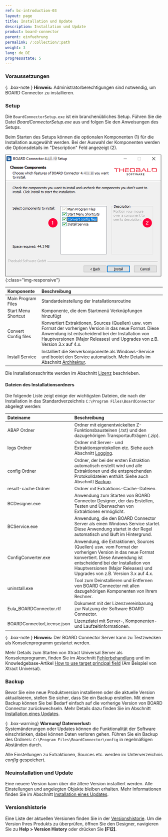 ```yaml
---
ref: bc-introduction-03
layout: page
title: Installation und Update
description: Installation und Update
product: board-connector
parent: einfuehrung
permalink: /:collection/:path
weight: 3
lang: de_DE
progressstate: 5
---
```

### Voraussetzungen

{: .box-note }
**Hinweis:** Administratorberechtigungen sind notwendig, um BOARD Connector zu installieren.

### Setup

Die `BoardConnectorSetup.exe` ist ein branchenübliches Setup.  Führen Sie die Datei *BoardConnectorSetup.exe* aus und folgen Sie den Anweisungen des Setups.

Beim Starten des Setups können die optionalen Komponenten (1) für die Installation ausgewählt werden. Bei der Auswahl der Komponenten werden die Optionsdetails im "Description" Feld angezeigt (2). 

![BC-Setup](/img/content/board/BC_Setup_2.png){:class="img-responsive"}

|Komponente | Beschreibung |
|:----|:---|
|Main Program Files | Standardeinstellung der Installationsroutine |
|Start Menu Shortcut | Komponente, die dem Startmenü Verknüpfungen hinzufügt |
|Convert Config files | Konvertiert Extraktionen, Sources (Quellen) usw. vom Format der vorherigen Version in das neue Format. Diese Anwendung ist entscheidend bei der Installation von Hauptversionen (Major Releases) und Upgrades von z.B. Version 3.x auf 4.x.
Install Service | Installiert die Serverkomponente als Windows-Service und bootet den Service automatisch. Mehr Details im Abschnitt [Architektur](./architektur).

Die Installationsschritte werden im Abschnitt [Lizenz](./lizenz) beschrieben.

#### Dateien des Installationsordners
Die folgende Liste zeigt einige der wichtigsten Dateien, die nach der Installation in das Standardverzeichnis ``C:\Program Files\BoardConnector`` abgelegt werden:

|Dateiname | Beschreibung |
|:----|:---|
| ABAP Ordner | Ordner mit eigenentwickelten Z-Funktionsbausteinen (.txt) und den dazugehörigen Transportaufträgen (.zip).|
| logs Ordner| Ordner mit Server- und Extraktionsprotokollen etc. Siehe auch Abschnitt [Logging](../logging). |
| config Ordner | Ordner, der bei der ersten Extraktion automatisch erstellt wird und alle Extraktionen und die entsprechenden Protokolldateien enthält. Siehe auch Abschnitt [Backup](#backup). |
| result-cache Ordner | Ordner mit Extraktions-Cache-Dateien.  |
| BCDesigner.exe | Anwendung zum Starten von BOARD Connector Designer, der das Erstellen, Testen und Überwachen von Extraktionen ermöglicht.|
| BCService.exe | Anwendung, die den BOARD Connector Server als einen Windows Service startet.  Diese Anwendung startet in der Regel automatisch und läuft im Hintergrund. |
| ConfigConverter.exe|  Anwendung, die Extraktionen, Sources (Quellen) usw. vom Format der vorherigen Version in das neue Format konvertiert. Diese Anwendung ist entscheidend bei der Installation von Hauptversionen (Major Releases) und Upgrades von z.B. Version 3.x auf 4.x. |
| uninstall.exe| Tool zum Deinstallieren und Entfernen von BOARD Connector mit allen dazugehörigen Komponenten von Ihrem Rechner. |
| Eula_BOARDConnector.rtf | Dokument mit der Lizenzvereinbarung zur Nutzung der Software BOARD Connector.|
| BOARDConnectorLicense.json |  Lizenzdatei mit Server-, Komponenten- und Laufzeitinformationen. |


{: .box-note }
**Hinweis:** Der BOARD Connector Server kann zu Testzwecken als Konsolenprogramm gestartet werden. 

Mehr Details zum Starten von Xtract Universal Server als Konsolenprogramm, finden Sie im Abschnitt [Fehlerbehandlung](./fehlerbehandlung) und im Knowledgebase-Artikel [How to use target principal field](https://kb.theobald-software.com/xtract-universal/target-principal-TPN) (Am Beispiel von Xtract Universal).


### Backup

Bevor Sie eine neue Produktversion installieren oder die aktuelle Version aktualisieren, stellen Sie sicher, dass Sie ein Backup erstellen. 
Mit einem Backup können Sie bei Bedarf einfach auf die vorherige Version von BOARD Connector zurückwechseln. Mehr Details dazu finden Sie im Abschnitt [Installation eines Updates](update#wie-erstelle-ich-ein-backup).


{: .box-warning}
**Warnung! Datenverlust:** <br>
Systemänderungen oder Updates können die Funktionalität der Software einschränken, dabei können Daten verloren gehen.
Führen Sie ein Backup des Ordners: `C:\Program Files\BoardConnector\config` in regelmäßigen Abständen durch. 

Alle Einstellungen zu Extraktionen, Sources etc. werden im Unterverzeichnis *config* gespeichert. 

### Neuinstallation und Update

Eine neuere Version kann über die ältere Version installiert werden. Alle Einstellungen und angelegten Objekte bleiben erhalten. Mehr Informationen finden Sie im Abschnitt [Installation eines Updates](./update).


### Versionshistorie
Eine Liste der aktuellen Versionen finden Sie in der [Versionshistorie](https://kb.theobald-software.com/version-history/board-connector-version-history).
Um die Version Ihres Produkts zu überprüfen, öffnen Sie den Designer, navigieren Sie zu **Help > Version History** oder drücken Sie **[F12]**.
